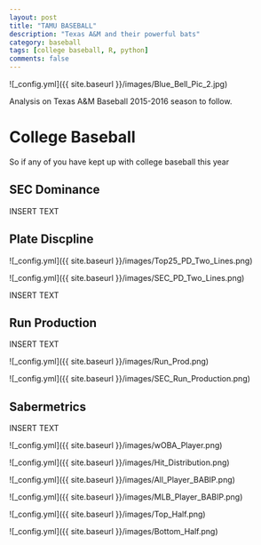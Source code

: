 ```yaml
---
layout: post
title: "TAMU BASEBALL"
description: "Texas A&M and their powerful bats"
category: baseball
tags: [college baseball, R, python]
comments: false
---
```


![_config.yml]({{ site.baseurl }}/images/Blue_Bell_Pic_2.jpg)

Analysis on Texas A&M Baseball 2015-2016 season to follow. 

# College Baseball 

So if any of you have kept up with college baseball this year


## SEC Dominance 

INSERT TEXT

## Plate Discpline 

![_config.yml]({{ site.baseurl }}/images/Top25_PD_Two_Lines.png)

![_config.yml]({{ site.baseurl }}/images/SEC_PD_Two_Lines.png)

INSERT TEXT

## Run Production 

INSERT TEXT

![_config.yml]({{ site.baseurl }}/images/Run_Prod.png)

![_config.yml]({{ site.baseurl }}/images/SEC_Run_Production.png)

## Sabermetrics 

INSERT TEXT

![_config.yml]({{ site.baseurl }}/images/wOBA_Player.png)

![_config.yml]({{ site.baseurl }}/images/Hit_Distribution.png)

![_config.yml]({{ site.baseurl }}/images/All_Player_BABIP.png)

![_config.yml]({{ site.baseurl }}/images/MLB_Player_BABIP.png)

![_config.yml]({{ site.baseurl }}/images/Top_Half.png)

![_config.yml]({{ site.baseurl }}/images/Bottom_Half.png)